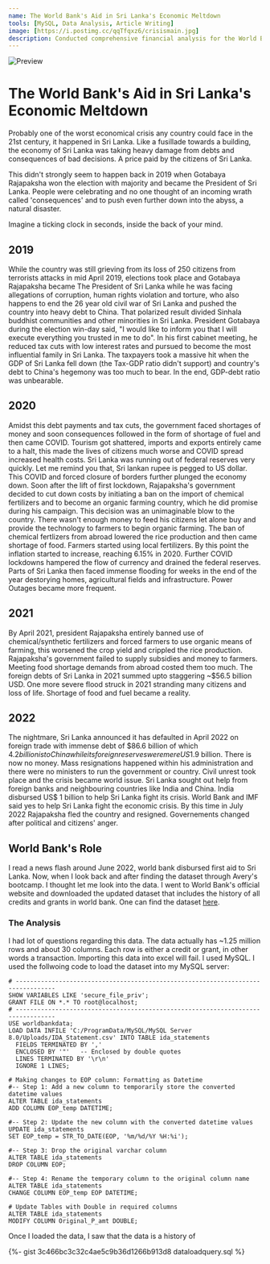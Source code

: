 ```yaml
---
name: The World Bank's Aid in Sri Lanka's Economic Meltdown
tools: [MySQL, Data Analysis, Article Writing]
image: [https://i.postimg.cc/qqTfqxz6/crisismain.jpg]
description: Conducted comprehensive financial analysis for the World Bank's aid during Sri Lanka's economic crisis, & identified the financial & accounting landscape during the period.
---
```


![Preview](https://i.postimg.cc/qqTfqxz6/crisismain.jpg)

# The World Bank's Aid in Sri Lanka's Economic Meltdown

Probably one of the worst economical crisis any country could face in the 21st century, it happened in Sri Lanka. Like a fusillade towards a building, the economy of Sri Lanka was taking heavy damage from debts and consequences of bad decisions. A price paid by the citizens of Sri Lanka.

This didn't strongly seem to happen back in 2019 when Gotabaya Rajapaksha won the election with majority and became the President of Sri Lanka. People were celebrating and no one thought of an incoming wrath called 'consequences' and to push even further down into the abyss, a natural disaster.

Imagine a ticking clock in seconds, inside the back of your mind.

## 2019

While the country was still grieving from its loss of 250 citizens from terrorists attacks in mid April 2019, elections took place and Gotabaya Rajapaksha became The President of Sri Lanka while he was facing allegations of corruption, human rights violation and torture, who also happens to end the 26 year old civil war of Sri Lanka and pushed the country into heavy debt to China. That polarized result divided Sinhala buddhist communities and other minorities in Sri Lanka. President Gotabaya during the election win-day said, "I would like to inform you that I will execute everything you trusted in me to do". In his first cabinet meeting, he reduced tax cuts with low interest rates and pursued to become the most influential family in Sri Lanka. The taxpayers took a massive hit when the GDP of Sri Lanka fell down (the Tax-GDP ratio didn't support) and country's debt to China's hegemony was too much to bear. In the end, GDP-debt ratio was unbearable.

## 2020

Amidst this debt payments and tax cuts, the government faced shortages of money and soon consequences followed in the form of shortage of fuel and then came COVID. Tourism got shattered, imports and exports entirely came to a halt, this made the lives of citizens much worse and COVID spread increased health costs. Sri Lanka was running out of federal reserves very quickly. Let me remind you that, Sri lankan rupee is pegged to US dollar. This COVID and forced closure of borders further plunged the economy down. Soon after the lift of first lockdown, Rajapaksha's government decided to cut down costs by initiating a ban on the import of chemical fertilizers and to become an organic farming country, which he did promise during his campaign. This decision was an unimaginable blow to the country. There wasn't enough money to feed his citizens let alone buy and provide the technology to farmers to begin organic farming. The ban of chemical fertlizers from abroad lowered the rice production and then came shortage of food. Farmers started using local fertilizers. By this point the inflation started to increase, reaching 6.15% in 2020. Further COVID lockdowns hampered the flow of currency and drained the federal reserves. Parts of Sri Lanka then faced immense flooding for weeks in the end of the year destorying homes, agricultural fields and infrastructure. Power Outages became more frequent.

## 2021

By April 2021, president Rajapaksha entirely banned use of chemical/synthetic fertilizers and forced farmers to use organic means of farming, this worsened the crop yield and crippled the rice production. Rajapaksha's government failed to supply subsidies and money to farmers. Meeting food shortage demands from abroad costed them too much. The foreign debts of Sri Lanka in 2021 summed upto staggering ~$56.5 billion USD. One more severe flood struck in 2021 stranding many citizens and loss of life. Shortage of food and fuel became a reality.

## 2022

The nightmare, Sri Lanka announced it has defaulted in April 2022 on foreign trade with immense debt of $86.6 billion of which $4.2 billion is to China while its foreign reserves were mere US$1.9 billion. There is now no money. Mass resignations happened within his administration and there were no ministers to run the government or country. Civil unrest took place and the crisis became world issue. Sri Lanka sought out help from foreign banks and neighbouring countries like India and China. India disbursed US$ 1 billion to help Sri Lanka fight its crisis. World Bank and IMF said yes to help Sri Lanka fight the economic crisis. By this time in July 2022 Rajapaksha fled the country and resigned. Governements changed after political and citizens' anger. 

## World Bank's Role

I read a news flash around June 2022, world bank disbursed first aid to Sri Lanka. Now, when I look back and after finding the dataset through Avery's bootcamp. I thought let me look into the data. I went to World Bank's official website and downloaded the updated dataset that includes the history of all credits and grants in world bank. One can find the dataset [here](https://finances.worldbank.org/Loans-and-Credits/IDA-Statement-Of-Credits-and-Grants-Historical-Dat/tdwh-3krx/about_data).

### The Analysis

I had lot of questions regarding this data. The data actually has ~1.25 million rows and about 30 columns. Each row is either a credit or grant, in other words a transaction. Importing this data into excel will fail. I used MySQL. I used the follwoing code to load the dataset into my MySQL server:

```MySQL
# ---------------------------------------------------------------------------------
SHOW VARIABLES LIKE 'secure_file_priv';
GRANT FILE ON *.* TO root@localhost;
# ---------------------------------------------------------------------------------
USE worldbankdata;
LOAD DATA INFILE 'C:/ProgramData/MySQL/MySQL Server 8.0/Uploads/IDA_Statement.csv' INTO TABLE ida_statements
  FIELDS TERMINATED BY ','
  ENCLOSED BY '"'   -- Enclosed by double quotes
  LINES TERMINATED BY '\r\n'
  IGNORE 1 LINES;

# Making changes to EOP column: Formatting as Datetime  
#-- Step 1: Add a new column to temporarily store the converted datetime values
ALTER TABLE ida_statements
ADD COLUMN EOP_temp DATETIME;

#-- Step 2: Update the new column with the converted datetime values
UPDATE ida_statements
SET EOP_temp = STR_TO_DATE(EOP, '%m/%d/%Y %H:%i');

#-- Step 3: Drop the original varchar column
ALTER TABLE ida_statements
DROP COLUMN EOP;

#-- Step 4: Rename the temporary column to the original column name
ALTER TABLE ida_statements
CHANGE COLUMN EOP_temp EOP DATETIME;

# Update Tables with Double in required columns
ALTER TABLE ida_statements
MODIFY COLUMN Original_P_amt DOUBLE;
```

Once I loaded the data, I saw that the data is a history of 

{%- gist 3c466bc3c32c4ae5c9b36d1266b913d8 dataloadquery.sql %}








